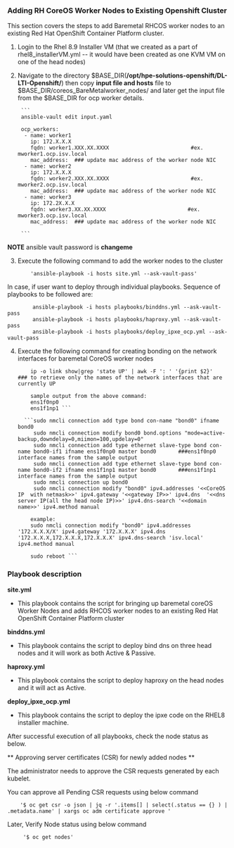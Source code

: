 ### **Adding RH CoreOS Worker Nodes to Existing Openshift Cluster**

This section covers the steps to add Baremetal RHCOS worker nodes to an existing Red Hat OpenShift Container Platform cluster.

1. Login to the Rhel 8.9 Installer VM (that we created as a part of rhel8_installerVM.yml -- it would have been created as one KVM VM on one of the head nodes)

2. Navigate to the directory $BASE_DIR(**/opt/hpe-solutions-openshift/DL-LTI-Openshift/**) then copy **input file and hosts** file to $BASE_DIR/coreos_BareMetalworker_nodes/ and later get the input file from the $BASE_DIR for ocp worker details. 

		```
		ansible-vault edit input.yaml

		ocp_workers:
		 - name: worker1
		   ip: 172.X.X.X
		   fqdn: worker1.XXX.XX.XXXX                          #ex. mworker1.ocp.isv.local
		   mac_address:  ### update mac address of the worker node NIC
		 - name: worker2
		   ip: 172.X.X.X
		   fqdn: worker2.XXX.XX.XXXX                          #ex. mworker2.ocp.isv.local
		   mac_address:  ### update mac address of the worker node NIC
		 - name: worker3
		   ip: 172.2X.X.X
		   fqdn: worker3.XX.XX.XXXX                          #ex. mworker3.ocp.isv.local
		   mac_address:  ### update mac address of the worker node NIC

		```

**NOTE**
ansible vault password is **changeme**

3. Execute the following command to add the worker nodes to the cluster

           'ansible-playbook -i hosts site.yml --ask-vault-pass'

In case, if user want to deploy through individual playbooks. Sequence of playbooks to be followed are:

			ansible-playbook -i hosts playbooks/binddns.yml --ask-vault-pass
			ansible-playbook -i hosts playbooks/haproxy.yml --ask-vault-pass
			ansible-playbook -i hosts playbooks/deploy_ipxe_ocp.yml --ask-vault-pass

4. Execute the following command for creating bonding on the network interfaces for baremetal CoreOS worker nodes 

	``` ssh core@<CoreOS IP>
		ip -o link show|grep 'state UP' | awk -F ': ' '{print $2}'							### to retrieve only the names of the network interfaces that are currently UP

		sample output from the above command:
		ens1f0np0
		ens1f1np1 ```

	  ```sudo nmcli connection add type bond con-name "bond0" ifname bond0
		 sudo nmcli connection modify bond0 bond.options "mode=active-backup,downdelay=0,miimon=100,updelay=0"
		 sudo nmcli connection add type ethernet slave-type bond con-name bond0-if1 ifname ens1f0np0 master bond0		###ens1f0np0 interface names from the sample output
		 sudo nmcli connection add type ethernet slave-type bond con-name bond0-if2 ifname ens1f1np1 master bond0		###ens1f1np1 interface names from the sample output
		 sudo nmcli connection up bond0
		 sudo nmcli connection modify "bond0" ipv4.addresses '<<CoreOS IP  with netmask>>' ipv4.gateway '<<gateway IP>>' ipv4.dns  '<<dns server IP(all the head node IP)>>' ipv4.dns-search '<<domain name>>' ipv4.method manual
		
		example:
		sudo nmcli connection modify "bond0" ipv4.addresses '172.X.X.X/X' ipv4.gateway '172.X.X.X' ipv4.dns  '172.X.X.X,172.X.X.X,172.X.X.X' ipv4.dns-search 'isv.local' ipv4.method manual 

		sudo reboot ```

### **Playbook description**

**site.yml**

-   This playbook contains the script for bringing up baremetal coreOS Worker Nodes and adds RHCOS worker nodes to an existing Red Hat OpenShift Container Platform cluster

**binddns.yml**

-   This playbook contains the script to deploy bind dns on three head nodes and it will work as both Active & Passive.

**haproxy.yml**

-   This playbook contains the script to deploy haproxy on the head nodes and it will act as Active.

**deploy_ipxe_ocp.yml**

-   This playbook contains the script to deploy the ipxe code on the RHEL8 installer machine.

After successful execution of all playbooks, check the node status as below.

** Approving server certificates (CSR) for newly added nodes **

The administrator needs to approve the CSR requests generated by each kubelet.

You can approve all Pending CSR requests using below command

        '$ oc get csr -o json | jq -r '.items[] | select(.status == {} ) | .metadata.name' | xargs oc adm certificate approve '
		
Later, Verify Node status using below command

         '$ oc get nodes'
